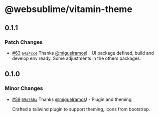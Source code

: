 # @websublime/vitamin-theme

## 0.1.1

### Patch Changes

- [#63](https://github.com/websublime/vitamin/pull/63) [`6424cce`](https://github.com/websublime/vitamin/commit/6424cce13006cf4ab86096764974bb519ba0850f) Thanks [@miguelramos](https://github.com/miguelramos)! - UI package defined, build and develop env ready. Some adjustments in the others packages.

## 0.1.0

### Minor Changes

- [#59](https://github.com/websublime/vitamin/pull/59) [`09d560a`](https://github.com/websublime/vitamin/commit/09d560a4947dba8ae94f413fab44ace889d24e0a) Thanks [@miguelramos](https://github.com/miguelramos)! - Plugin and theming

  Crafted a tailwind plugin to support theming, icons from bootstrap.
